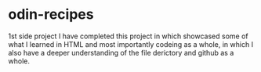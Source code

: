 # odin-recipes
1st side project
I have completed this project in which showcased some of what I learned in HTML and most importantly codeing as a whole, in which I also have a deeper understanding of the file derictory and github as a whole.
